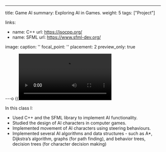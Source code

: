 ---
title: Game AI
summary: Exploring AI in Games.
weight: 5
tags: ["Project"]

links:
- name: C++
  url: https://isocpp.org/
- name: SFML
  url: https://www.sfml-dev.org/

image:
  caption: ''
  focal_point: ''
  placement: 2
  preview_only: true

---o
{{<video src="AI.mp4" controls="yes">}}
For my final assignment of CSC 484 - Building Game AI, I created a simulation where two characters traverse an indoor environment. One character is identified as the monster and its goal is to pursue the other character, identified as the player. If the monster catches the player then the two characters return to their respective starting positions.

In this class I:

- Used C++ and the SFML library to implement AI functionality.
- Studied the design of AI characters in computer games.
- Implemented movement of AI characters using steering behaviours.
- Implemented several AI algorithms and data structures - such as A*, Dijkstra’s algorithm, graphs (for path finding), and behavior trees, decision trees (for character decision making)


